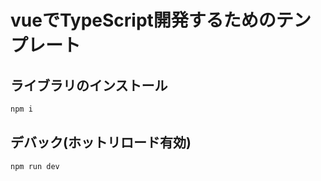 # vueでTypeScript開発するためのテンプレート

## ライブラリのインストール
```bash 
npm i
```

## デバック(ホットリロード有効)
```bash
npm run dev
```
